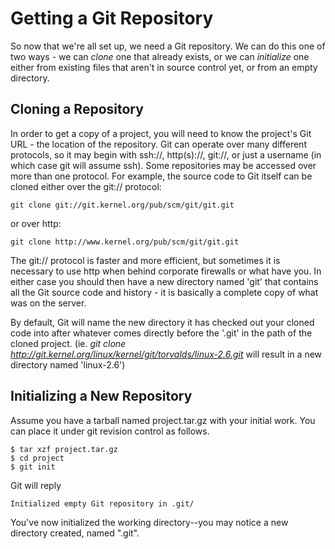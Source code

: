 # Getting a Git Repository

So now that we're all set up, we need a Git repository. We can do this one of
two ways - we can *clone* one that already exists, or we can *initialize* one
either from existing files that aren't in source control yet, or from an empty
directory.

## Cloning a Repository

In order to get a copy of a project, you will need to know the project's Git
URL - the location of the repository. Git can operate over many different
protocols, so it may begin with ssh://, http(s)://, git://, or just a username
(in which case git will assume ssh). Some repositories may be accessed over
more than one protocol. For example, the source code to Git itself can be
cloned either over the git:// protocol:

    git clone git://git.kernel.org/pub/scm/git/git.git

or over http:

    git clone http://www.kernel.org/pub/scm/git/git.git

The git:// protocol is faster and more efficient, but sometimes it is
necessary to use http when behind corporate firewalls or what have you. In
either case you should then have a new directory named 'git' that contains all
the Git source code and history - it is basically a complete copy of what was
on the server.

By default, Git will name the new directory it has checked out your cloned
code into after whatever comes directly before the '.git' in the path of the
cloned project. (ie. *git clone
http://git.kernel.org/linux/kernel/git/torvalds/linux-2.6.git* will result in
a new directory named 'linux-2.6')

## Initializing a New Repository

Assume you have a tarball named project.tar.gz with your initial work. You can
place it under git revision control as follows.

    $ tar xzf project.tar.gz
    $ cd project
    $ git init

Git will reply

    Initialized empty Git repository in .git/

You've now initialized the working directory--you may notice a new
directory created, named ".git".
